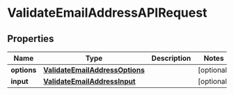 
# ValidateEmailAddressAPIRequest

## Properties
Name | Type | Description | Notes
------------ | ------------- | ------------- | -------------
**options** | [**ValidateEmailAddressOptions**](ValidateEmailAddressOptions.md) |  |  [optional]
**input** | [**ValidateEmailAddressInput**](ValidateEmailAddressInput.md) |  |  [optional]



